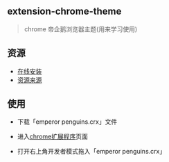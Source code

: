 ## extension-chrome-theme

>  chrome 帝企鹅浏览器主题(用来学习使用)

## 资源

- [在线安装](https://www.themebeta.com/chrome/theme/1212819) 
- [资源来源](https://bing.ioliu.cn/photo/WalkingEmperor_EN-AU11032000017?force=ranking_18)

## 使用 

- 下载「emperor penguins.crx」文件 

- 进入[chrome扩展程序](chrome://extensions/)页面 

- 打开右上角开发者模式拖入「emperor penguins.crx」 


